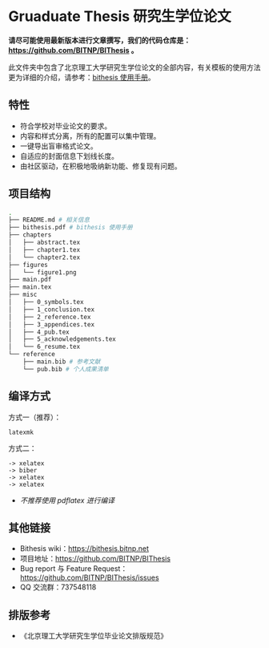 # Gruaduate Thesis 研究生学位论文

**请尽可能使用最新版本进行文章撰写，我们的代码仓库是：https://github.com/BITNP/BIThesis 。**

此文件夹中包含了北京理工大学研究生学位论文的全部内容，有关模板的使用方法更为详细的介绍，请参考：[bithesis 使用手册](./bithesis.pdf)。

## 特性

- 符合学校对毕业论文的要求。
- 内容和样式分离，所有的配置可以集中管理。
- 一键导出盲审格式论文。
- 自适应的封面信息下划线长度。
- 由社区驱动，在积极地吸纳新功能、修复现有问题。


## 项目结构

```sh
.
├── README.md # 相关信息
├── bithesis.pdf # bithesis 使用手册
├── chapters
│   ├── abstract.tex
│   ├── chapter1.tex
│   └── chapter2.tex
├── figures
│   └── figure1.png
├── main.pdf
├── main.tex
├── misc
│   ├── 0_symbols.tex
│   ├── 1_conclusion.tex
│   ├── 2_reference.tex
│   ├── 3_appendices.tex
│   ├── 4_pub.tex
│   ├── 5_acknowledgements.tex
│   └── 6_resume.tex
└── reference 
    ├── main.bib # 参考文献
    └── pub.bib # 个人成果清单
```

## 编译方式

方式一（推荐）：
```
latexmk
```

方式二：
```
-> xelatex
-> biber
-> xelatex
-> xelatex
```

- *不推荐使用 pdflatex 进行编译*

## 其他链接

- Bithesis wiki：https://bithesis.bitnp.net
- 项目地址：https://github.com/BITNP/BIThesis
- Bug report 与 Feature Request：https://github.com/BITNP/BIThesis/issues
- QQ 交流群：737548118

## 排版参考

- 《北京理工大学研究生学位毕业论文排版规范》
